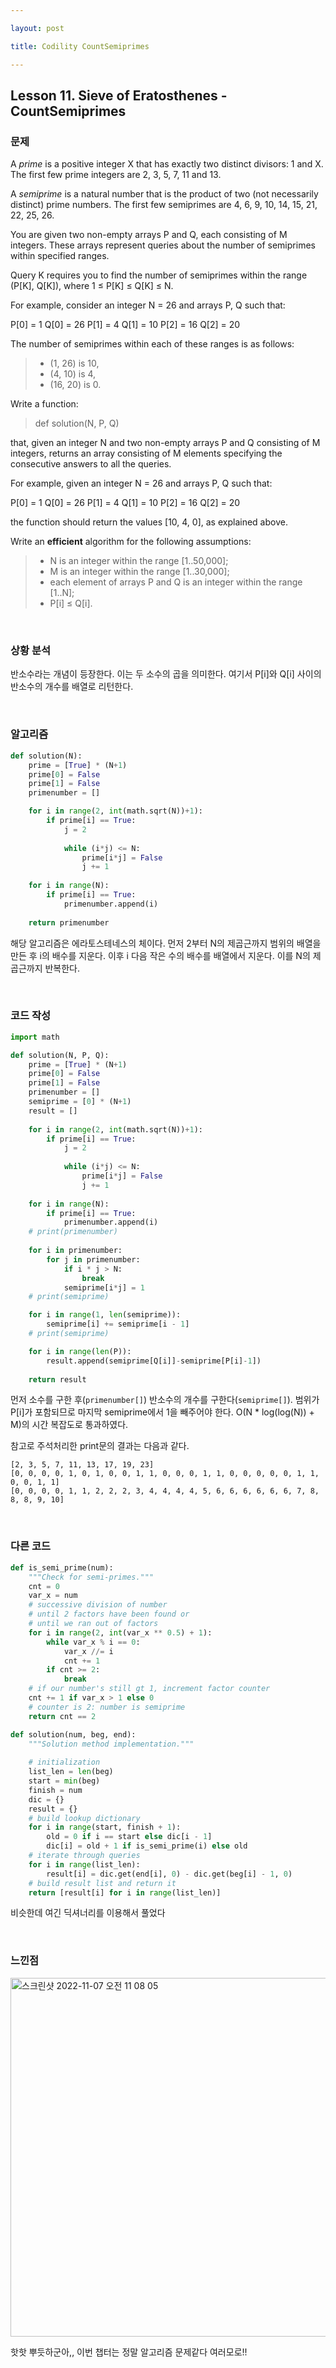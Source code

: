 ```yaml
---

layout: post

title: Codility CountSemiprimes

---
```


## Lesson 11. Sieve of Eratosthenes - CountSemiprimes

### 문제

A *prime* is a positive integer X that has exactly two distinct divisors: 1 and X. The first few prime integers are 2, 3, 5, 7, 11 and 13.

A *semiprime* is a natural number that is the product of two (not necessarily distinct) prime numbers. The first few semiprimes are 4, 6, 9, 10, 14, 15, 21, 22, 25, 26.

You are given two non-empty arrays P and Q, each consisting of M integers. These arrays represent queries about the number of semiprimes within specified ranges.

Query K requires you to find the number of semiprimes within the range (P[K], Q[K]), where 1 ≤ P[K] ≤ Q[K] ≤ N.

For example, consider an integer N = 26 and arrays P, Q such that:

P[0] = 1 Q[0] = 26
 P[1] = 4 Q[1] = 10
 P[2] = 16 Q[2] = 20

The number of semiprimes within each of these ranges is as follows:

> - (1, 26) is 10,
> - (4, 10) is 4,
> - (16, 20) is 0.

Write a function:

> def solution(N, P, Q)

that, given an integer N and two non-empty arrays P and Q consisting of M integers, returns an array consisting of M elements specifying the consecutive answers to all the queries.

For example, given an integer N = 26 and arrays P, Q such that:

P[0] = 1 Q[0] = 26
 P[1] = 4 Q[1] = 10
 P[2] = 16 Q[2] = 20

the function should return the values [10, 4, 0], as explained above.

Write an ****efficient**** algorithm for the following assumptions:

> - N is an integer within the range [1..50,000];
> - M is an integer within the range [1..30,000];
> - each element of arrays P and Q is an integer within the range [1..N];
> - P[i] ≤ Q[i].



<br/>

### 상황 분석

반소수라는 개념이 등장한다. 이는 두 소수의 곱을 의미한다. 여기서 P[i]와 Q[i] 사이의 반소수의 개수를 배열로 리턴한다.

<br/>

### 알고리즘

```python
def solution(N):
    prime = [True] * (N+1)
    prime[0] = False
    prime[1] = False
    primenumber = []

    for i in range(2, int(math.sqrt(N))+1):
        if prime[i] == True:
            j = 2
            
            while (i*j) <= N:
                prime[i*j] = False
                j += 1
    
    for i in range(N):
        if prime[i] == True:
            primenumber.append(i)
    
    return primenumber
```

해당 알고리즘은 에라토스테네스의 체이다. 먼저 2부터 N의 제곱근까지 범위의 배열을 만든 후 i의 배수를 지운다. 이후 i 다음 작은 수의 배수를 배열에서 지운다. 이를 N의 제곱근까지 반복한다.

<br/>

### 코드 작성

```python
import math

def solution(N, P, Q):
    prime = [True] * (N+1)
    prime[0] = False
    prime[1] = False
    primenumber = []
    semiprime = [0] * (N+1)
    result = []
  
    for i in range(2, int(math.sqrt(N))+1):
        if prime[i] == True:
            j = 2
            
            while (i*j) <= N:
                prime[i*j] = False
                j += 1
    
    for i in range(N):
        if prime[i] == True:
            primenumber.append(i)
    # print(primenumber)
    
    for i in primenumber:
        for j in primenumber:
            if i * j > N:
                break
            semiprime[i*j] = 1
    # print(semiprime)

    for i in range(1, len(semiprime)):
        semiprime[i] += semiprime[i - 1]
    # print(semiprime)

    for i in range(len(P)):
        result.append(semiprime[Q[i]]-semiprime[P[i]-1])
    
    return result
```

먼저 소수를 구한 후(`primenumber[]`) 반소수의 개수를 구한다(`semiprime[]`). 범위가 P[i]가 포함되므로 마지막 semiprime에서 1을 빼주어야 한다. O(N * log(log(N)) + M)의 시간 복잡도로 통과하였다.

참고로 주석처리한 print문의 결과는 다음과 같다.

```
[2, 3, 5, 7, 11, 13, 17, 19, 23]
[0, 0, 0, 0, 1, 0, 1, 0, 0, 1, 1, 0, 0, 0, 1, 1, 0, 0, 0, 0, 0, 1, 1, 0, 0, 1, 1]
[0, 0, 0, 0, 1, 1, 2, 2, 2, 3, 4, 4, 4, 4, 5, 6, 6, 6, 6, 6, 6, 7, 8, 8, 8, 9, 10]
```

<br/>

### 다른 코드

```python
def is_semi_prime(num):
    """Check for semi-primes."""
    cnt = 0
    var_x = num
    # successive division of number
    # until 2 factors have been found or 
    # until we ran out of factors
    for i in range(2, int(var_x ** 0.5) + 1):
        while var_x % i == 0:
            var_x //= i
            cnt += 1
        if cnt >= 2:
            break
    # if our number's still gt 1, increment factor counter
    cnt += 1 if var_x > 1 else 0
    # counter is 2: number is semiprime
    return cnt == 2

def solution(num, beg, end):
    """Solution method implementation."""
    
    # initialization
    list_len = len(beg)
    start = min(beg)
    finish = num
    dic = {}
    result = {}
    # build lookup dictionary
    for i in range(start, finish + 1):
        old = 0 if i == start else dic[i - 1]
        dic[i] = old + 1 if is_semi_prime(i) else old
    # iterate through queries
    for i in range(list_len):
        result[i] = dic.get(end[i], 0) - dic.get(beg[i] - 1, 0)
    # build result list and return it
    return [result[i] for i in range(list_len)]
```



비슷한데 여긴 딕셔너리를 이용해서 풀었다



<br/>

### 느낀점

<img width="574" alt="스크린샷 2022-11-07 오전 11 08 05" src="https://user-images.githubusercontent.com/72901045/200212163-6e805897-2fb1-469b-8591-8058a3d9a165.png">

핫핫 뿌듯하군아,, 이번 챕터는 정말 알고리즘 문제같다 여러모로!!

